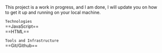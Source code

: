 This project is a work in progress, and I am done, I will update you on how to get it up and running on your local machine.

`Technologies` <br>
==JavaScript==<br>
==HTML==

`Tools and Infrastructure` <br>
==Git/Github==
